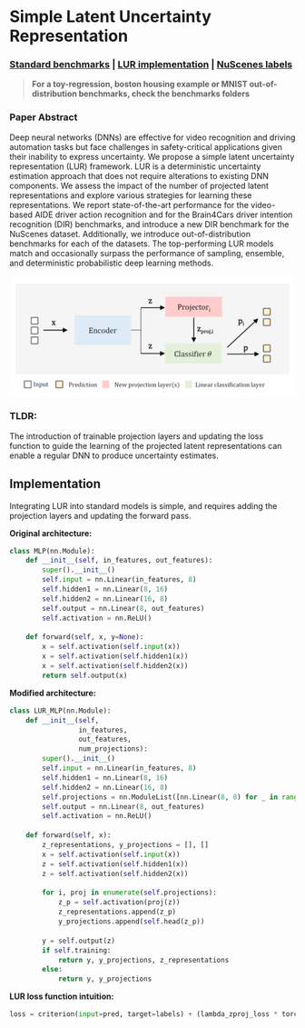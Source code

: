 # Simple Latent Uncertainty Representation

### [Standard benchmarks](/benchmarks/readme.md) | [LUR implementation](#implementation) | [NuScenes labels](/nuscenes/readme.md)
> **For a toy-regression, boston housing example or MNIST out-of-distribution benchmarks, check the benchmarks folders**

### Paper Abstract
Deep neural networks (DNNs) are effective for video recognition and driving automation tasks but face challenges in safety-critical applications given their inability to express uncertainty. We propose a simple latent uncertainty representation (LUR) framework. LUR is a deterministic uncertainty estimation approach that does not require alterations to existing DNN components. We assess the impact of the number of projected latent representations and explore various strategies for learning these representations. We report state-of-the-art performance for the video-based AIDE driver action recognition and for the Brain4Cars driver intention recognition (DIR) benchmarks, and introduce a new DIR benchmark for the NuScenes dataset. Additionally, we introduce out-of-distribution benchmarks for each of the datasets. The top-performing LUR models match and occasionally surpass the performance of sampling, ensemble, and deterministic probabilistic deep learning methods.

![lur](./src/lur.png)

### TLDR:
The introduction of trainable projection layers and updating the loss function to guide the learning of the projected latent representations can enable a regular DNN to produce uncertainty estimates.  



## Implementation
Integrating LUR into standard models is simple, and requires adding the projection layers and updating the forward pass. 

**Original architecture:**
```python 
class MLP(nn.Module):
    def __init__(self, in_features, out_features):
        super().__init__()
        self.input = nn.Linear(in_features, 8)
        self.hidden1 = nn.Linear(8, 16)
        self.hidden2 = nn.Linear(16, 8)
        self.output = nn.Linear(8, out_features)
        self.activation = nn.ReLU()

    def forward(self, x, y=None):
        x = self.activation(self.input(x))
        x = self.activation(self.hidden1(x))
        x = self.activation(self.hidden2(x))
        return self.output(x)
```
**Modified architecture:**
```python 
class LUR_MLP(nn.Module):
    def __init__(self,
                 in_features,
                 out_features,
                 num_projections):
        super().__init__()
        self.input = nn.Linear(in_features, 8)
        self.hidden1 = nn.Linear(8, 16)
        self.hidden2 = nn.Linear(16, 8)
        self.projections = nn.ModuleList([nn.Linear(8, 8) for _ in range(num_projections)])
        self.output = nn.Linear(8, out_features)
        self.activation = nn.ReLU()

    def forward(self, x):
        z_representations, y_projections = [], []
        x = self.activation(self.input(x))
        z = self.activation(self.hidden1(x))
        z = self.activation(self.hidden2(x))

        for i, proj in enumerate(self.projections):
            z_p = self.activation(proj(z))
            z_representations.append(z_p)
            y_projections.append(self.head(z_p))

        y = self.output(z)
        if self.training:
            return y, y_projections, z_representations
        else:
            return y, y_projections 
```

**LUR loss function intuition:**
```python
loss = criterion(input=pred, target=labels) + (lambda_zproj_loss * torch.stack([criterion(pred, labels) for pred in y_projections]).sum()) + (lambda_kl * kl_div) 
```
